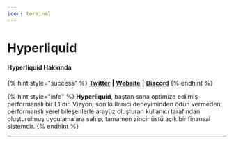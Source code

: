 ```yaml
---
icon: terminal
---
```


# Hyperliquid

#### Hyperliquid **Hakkında**

{% hint style="success" %}
[**Twitter**](https://x.com/HyperliquidX) **|** [**Website**](https://hyperfoundation.org/) **|** [**Discord**](https://discord.com/invite/hyperliquid)&#x20;
{% endhint %}

{% hint style="info" %}
**Hyperliquid**, baştan sona optimize edilmiş performanslı bir L1'dir. Vizyon, son kullanıcı deneyiminden ödün vermeden, performanslı yerel bileşenlerle arayüz oluşturan kullanıcı tarafından oluşturulmuş uygulamalara sahip, tamamen zincir üstü açık bir finansal sistemdir.
{% endhint %}

***
